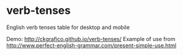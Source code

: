 verb-tenses
===========

English verb tenses table for desktop and mobile

Demo: http://ckgrafico.github.io/verb-tenses/
Example of use from http://www.perfect-english-grammar.com/present-simple-use.html
